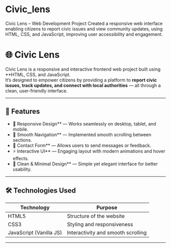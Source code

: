 # Civic_lens
Civic Lens – Web Development Project Created a responsive web interface enabling citizens to report civic issues and view community updates, using HTML, CSS, and JavaScript, improving user accessibility and engagement.

# 🌐 Civic Lens

Civic Lens is a responsive and interactive frontend web project built using **HTML, CSS, and JavaScript.  
It’s designed to empower citizens by providing a platform to **report civic issues, track updates, and connect with local authorities** — all through a clean, user-friendly interface.

---

## 🚀 Features

- 📱 Responsive Design** — Works seamlessly on desktop, tablet, and mobile.  
- 🧭 Smooth Navigation** — Implemented smooth scrolling between sections.  
- 💬 Contact Form** — Allows users to send messages or feedback.  
- ⚡ Interactive UI** — Engaging layout with modern animations and hover effects.  
- 🎨 Clean & Minimal Design** — Simple yet elegant interface for better usability.

---

## 🛠️ Technologies Used

| Technology | Purpose |
|-------------|----------|
| HTML5  | Structure of the website |
| CSS3  | Styling and responsiveness |
| JavaScript (Vanilla JS) | Interactivity and smooth scrolling |

---


